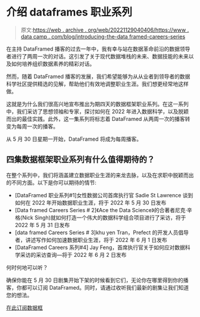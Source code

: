 # 介绍 dataframes 职业系列

> 原文:[https://web . archive . org/web/20221129040406/https://www . data camp . com/blog/introducing-the-data framed-careers-series](https://web.archive.org/web/20221129040406/https://www.datacamp.com/blog/introducing-the-dataframed-careers-series)

在主持 DataFramed 播客的过去一年中，我有幸与站在数据革命前沿的数据领导者进行了两周一次的对话。这引发了关于现代数据堆栈的未来、数据技能的未来以及如何培养组织数据素养的精彩对话。

然而，随着 DataFramed 播客的发展，我们希望能够为从从业者到领导者的数据科学社区提供精选的见解，帮助他们有效地调整职业生涯。我们想更经常地这样做。

这就是为什么我们很高兴地宣布推出为期四天的数据框架职业系列。在这一系列中，我们采访了思想领袖和专家，探讨如何在 2022 年进入数据科学，以及脱颖而出的最佳实践。此外，这一集系列将标志着 DataFramed 从两周一次的播客转变为每周一次的播客。

从 5 月 30 日星期一开始，DataFramed 将成为每周播客。

## 四集数据框架职业系列有什么值得期待的？

在整个系列中，我们将涵盖建立数据职业生涯的来龙去脉，以及在求职中脱颖而出的不同方面。以下是你可以期待的情节:

*   [DataFramed 职业系列#1]女性数据公司首席执行官 Sadie St Lawrence 谈到如何在 2022 年开始数据职业生涯，将于 2022 年 5 月 30 日发布
*   [Data framed Careers Series # 2]《Ace the Data Science》的合著者尼克·辛格(Nick Singh)就如何打造一个伟大的数据科学组合项目进行了采访，将于 2022 年 5 月 31 日发布
*   [data framed Careers Series # 3]khu yen Tran，Prefect 的开发人员倡导者，讲述写作如何加速数据职业生涯，将于 2022 年 6 月 1 日发布
*   [DataFramed Careers 系列#4] Jay Feng，首席执行官关于如何应对数据科学采访的采访查询—将于 2022 年 6 月 2 日发布

何时何地可以听？

确保你能在 5 月 30 日剧集开始下架的时候看到它们，无论你在哪里得到你的播客，你都可以订阅 DataFramed。同时，请通过收听我们最新的剧集让我们知道您的想法。

[在此订阅数据框](https://web.archive.org/web/20220702210421/https://www.datacamp.com/podcast)